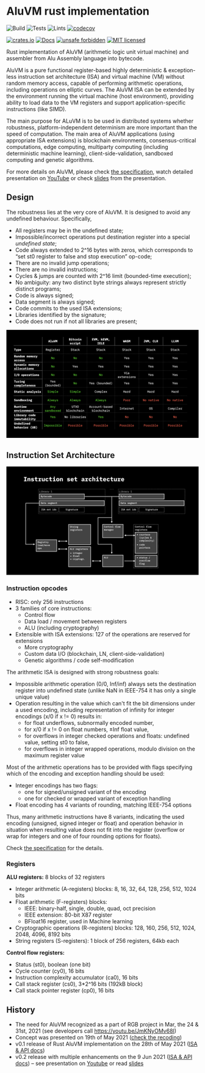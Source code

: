 # AluVM rust implementation

![Build](https://github.com/AluVM/rust-aluvm/workflows/Build/badge.svg)
![Tests](https://github.com/AluVM/rust-aluvm/workflows/Tests/badge.svg)
![Lints](https://github.com/AluVM/rust-aluvm/workflows/Lints/badge.svg)
[![codecov](https://codecov.io/gh/AluVM/rust-aluvm/branch/master/graph/badge.svg)](https://codecov.io/gh/AluVM/rust-aluvm)

[![crates.io](https://img.shields.io/crates/v/aluvm)](https://crates.io/crates/aluvm)
[![Docs](https://docs.rs/aluvm/badge.svg)](https://docs.rs/aluvm)
[![unsafe forbidden](https://img.shields.io/badge/unsafe-forbidden-success.svg)](https://github.com/rust-secure-code/safety-dance/)
[![MIT licensed](https://img.shields.io/badge/license-MIT-blue.svg)](./LICENSE)

Rust implementation of AluVM (arithmetic logic unit virtual machine) and 
assembler from Alu Assembly language into bytecode. 

AluVM is a pure functional register-based highly deterministic & 
exception-less instruction set architecture (ISA) and virtual 
machine (VM) without random memory access, capable of performing arithmetic 
operations, including operations on elliptic curves. The AluVM ISA can be 
extended by the environment running the virtual machine (host environment), 
providing ability to load data to the VM registers and support 
application-specific instructions (like SIMD).

The main purpose for ALuVM is to be used in distributed systems whether 
robustness, platform-independent determinism are more important than the 
speed of computation. The main area of AluVM applications (using appropriate 
ISA extensions) is blockchain environments, consensus-critical computations, 
edge computing, multiparty computing (including deterministic machine learning),
client-side-validation, sandboxed computing and genetic algorithms.

For more details on AluVM, please check [the specification][AluVM], watch
detailed presentation on [YouTube] or check [slides] from the presentation.


## Design

The robustness lies at the very core of AluVM. It is designed to avoid any
undefined behaviour. Specifically,
* All registers may be in the undefined state;
* Impossible/incorrect operations put destination register into a special 
  *undefined state*;
* Code always extended to 2^16 bytes with zeros, which corresponds to 
  “set st0 register to false and stop execution” op-code;
* There are no invalid jump operations;
* There are no invalid instructions;
* Cycles & jumps are counted with 2^16 limit (bounded-time execution);
* No ambiguity: any two distinct byte strings always represent strictly 
  distinct programs;
* Code is always signed;
* Data segment is always signed;
* Code commits to the used ISA extensions;
* Libraries identified by the signature;
* Code does not run if not all libraries are present;

![Comparison table](doc/comparison.png)


## Instruction Set Architecture

![Instruction set architecture](doc/isa.png)

### Instruction opcodes

- RISC: only 256 instructions
- 3 families of core instructions:
  * Control flow
  * Data load / movement between registers
  * ALU (including cryptography)
- Extensible with ISA extensions: 127 of the operations are reserved for 
  extensions
  * More cryptography
  * Custom data I/O (blockchain, LN, client-side-validation)
  * Genetic algorithms / code self-modification
  
The arithmetic ISA is designed with strong robustness goals:
- Impossible arithmetic operation (0/0, Inf/inf) always sets the destination 
  register into undefined state (unlike NaN in IEEE-754 it has only a single 
  unique value)
- Operation resulting in the value which can't fit the bit dimensions under a 
  used encoding, including representation of infinity for integer encodings 
  (x/0 if x != 0) results in:
  * for float underflows, subnormally encoded number, 
  * for x/0 if x != 0 on float numbers, ±Inf float value,
  * for overflows in integer checked operations and floats: undefined value, 
    setting st0 to false,
  * for overflows in integer wrapped operations, modulo division on the maximum
    register value

Most of the arithmetic operations has to be provided with flags specifying 
which of the encoding and exception handling should be used:
* Integer encodings has two flags:
  - one for signed/unsigned variant of the encoding 
  - one for checked or wrapped variant of exception handling
* Float encoding has 4 variants of rounding, matching IEEE-754 options

Thus, many arithmetic instructions have 8 variants, indicating the used 
encoding (unsigned, signed integer or float) and operation behavior in 
situation when resulting value does not fit into the register (overflow or 
 wrap for integers and one of four rounding options for floats).

Check [the specification][AluVM] for the details.

### Registers

**ALU registers:** 8 blocks of 32 registers
- Integer arithmetic (A-registers) blocks: 8, 16, 32, 64, 128, 256, 512, 
  1024 bits
- Float arithmetic (F-registers) blocks:
  * IEEE: binary-half, single, double, quad, oct precision 
  * IEEE extension: 80-bit X87 register
  * BFloat16 register, used in Machine learning
- Cryptographic operations (R-registers) blocks: 128, 160, 256, 512, 1024, 
  2048, 4096, 8192 bits
- String registers (S-registers): 1 block of 256 registers, 64kb each

**Control flow registers:**
- Status (st0), boolean (one bit)
- Cycle counter (cy0), 16 bits
- Instruction complexity accumulator (ca0), 16 bits
- Call stack register (cs0), 3*2^16 bits (192kB block)
- Call stack pointer register (cp0), 16 bits


## History

- The need for AluVM recognized as a part of RGB project in
  Mar, the 24 & 31st, 2021 (see developers call <https://youtu.be/JmKNyOMv68I>)
- Concept was presented on 19th of May 2021 
  ([check the recoding](https://youtu.be/Mma0oyiVbSE))
- v0.1 release of Rust AluVM implementation on the 28th of May 2021
  ([ISA & API docs](https://docs.rs/aluvm/0.1.0/alure/))
- v0.2 release with multiple enhancements on the 9 Jun 2021
  ([ISA & API docs](https://docs.rs/aluvm/0.2.1/aluvm/)) – see presentation
  on [Youtube] or read [slides]

[AluVM]: https://github.com/AluVM/aluvm-spec
[YouTube]: https://www.youtube.com/watch?v=brfWta7XXFQ
[slides]: https://github.com/LNP-BP/presentations/blob/master/Presentation%20slides/Single-use-seals.pdf
